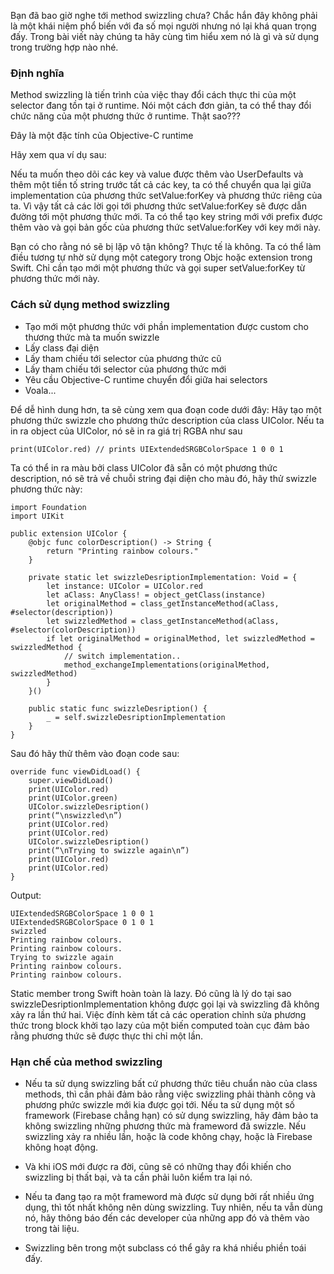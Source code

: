 Bạn đã bao giờ nghe tới method swizzling chưa? Chắc hắn đây không phải là một khái niệm phổ biến với đa số mọi người nhưng nó lại khá quan trọng đấy. Trong bài viết này chúng ta hãy cùng tìm hiểu xem nó là gì và sử dụng trong trường hợp nào nhé.

### Định nghĩa
Method swizzling là tiến trình của việc thay đổi cách thực thi của một selector đang tồn tại ở runtime. Nói một cách đơn giản, ta có thể thay đổi chức năng của một phương thức ở runtime. Thật sao???

Đây là một đặc tính của Objective-C runtime

Hãy xem qua ví dụ sau:

Nếu ta muốn theo dõi các key và value được thêm vào UserDefaults và thêm một tiền tố string trước tất cả các key, ta có thể chuyển qua lại giữa implementation của phương thức setValue:forKey và phương thức riêng của ta. Vì vậy tất cả các lời gọi tới phương thức setValue:forKey sẽ được dẫn đường tới một phương thức mới. Ta có thể tạo key string mới với prefix được thêm vào và gọi bản gốc của phương thức setValue:forKey với key mới này. 

Bạn có cho rằng nó sẽ bị lặp vô tận không? Thực tế là không. Ta có thể làm điều tương tự nhờ sử dụng một category trong Objc hoặc extension trong Swift. Chỉ cần tạo mới một phương thức và gọi super setValue:forKey từ phương thức mới này.

### Cách sử dụng method swizzling 
- Tạo mới một phương thức với phần implementation được custom cho thương thức mà ta muốn swizzle
- Lấy class đại diện
- Lấy tham chiếu tới selector của phương thức cũ
- Lấy tham chiếu tới selector của phương thức mới
- Yêu cầu Objective-C runtime chuyển đổi giữa hai selectors
- Voala...

Để dễ hình dung hơn, ta sẽ cùng xem qua đoạn code dưới đây:
Hãy tạo một phương thức swizzle cho phương thức description của class UIColor. Nếu ta in ra object của UIColor, nó sẽ in ra giá trị RGBA như sau
```
print(UIColor.red) // prints UIExtendedSRGBColorSpace 1 0 0 1
```

Ta có thể in ra màu bởi class UIColor đã sẵn có một phương thức description, nó sẽ trả về chuỗi string đại diện cho màu đó, hãy thử swizzle phương thức này:
```
import Foundation
import UIKit

public extension UIColor {
    @objc func colorDescription() -> String {
        return "Printing rainbow colours."
    }

    private static let swizzleDesriptionImplementation: Void = {
        let instance: UIColor = UIColor.red
        let aClass: AnyClass! = object_getClass(instance)
        let originalMethod = class_getInstanceMethod(aClass, #selector(description))
        let swizzledMethod = class_getInstanceMethod(aClass, #selector(colorDescription))
        if let originalMethod = originalMethod, let swizzledMethod = swizzledMethod {
            // switch implementation..
            method_exchangeImplementations(originalMethod, swizzledMethod)
        }
    }()

    public static func swizzleDesription() {
        _ = self.swizzleDesriptionImplementation
    }
}
```

Sau đó hãy thử thêm vào đoạn code sau:

```
override func viewDidLoad() {
    super.viewDidLoad()
    print(UIColor.red)
    print(UIColor.green)
    UIColor.swizzleDesription()
    print(“\nswizzled\n”)
    print(UIColor.red)
    print(UIColor.red)
    UIColor.swizzleDesription()
    print(“\nTrying to swizzle again\n”)
    print(UIColor.red)
    print(UIColor.red)
}
```

Output:
```
UIExtendedSRGBColorSpace 1 0 0 1
UIExtendedSRGBColorSpace 0 1 0 1
swizzled
Printing rainbow colours.
Printing rainbow colours.
Trying to swizzle again
Printing rainbow colours.
Printing rainbow colours.
```

Static member trong Swift hoàn toàn là lazy. Đó cũng là lý do tại sao swizzleDesriptionImplementation không được gọi lại và swizzling đã không xảy ra lần thứ hai. Việc đính kèm tất cả các operation chỉnh sửa phương thức trong block khởi tạo lazy của một biến computed toàn cục đảm bảo rằng phương thức sẽ được thực thi chỉ một lần.

### Hạn chế của method swizzling
- Nếu ta sử dụng swizzling bất cứ phương thức tiêu chuẩn nào của class methods, thì cần phải đảm bảo rằng việc swizzling phải thành công và phương phức swizzle mới kia được gọi tới. Nếu ta sử dụng một số framework (Firebase chẳng hạn) có sử dụng swizzling, hãy đảm bảo ta không swizzling những phương thức mà frameword đã swizzle. Nếu swizzling xảy ra nhiều lần, hoặc là code không chạy, hoặc là Firebase không hoạt động.

- Và khi iOS mới được ra đời, cũng sẽ có những thay đổi khiến cho swizzling bị thất bại, và ta cần phải luôn kiểm tra lại nó.

- Nếu ta đang tạo ra một frameword mà được sử dụng bởi rất nhiều ứng dụng, thì tốt nhất không nên dùng swizzling. Tuy nhiên, nếu ta vẫn dùng nó, hãy thông báo đến các developer của những app đó và thêm vào trong tài liệu. 

- Swizzling bên trong một subclass có thể gây ra khá nhiều phiền toái đấy.